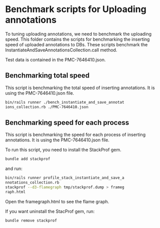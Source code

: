 # Benchmark scripts for Uploading annotations

To tuning uploading annotations, we need to benchmark the uploading speed.
This folder contains the scripts for benchmarking the inserting speed of uploaded annotations to DBs.
These scripts benchmark the InstantiateAndSaveAnnotationsCollection.call method.

Test data is contained in the PMC-7646410.json.

## Benchmarking total speed

This script is benchmarking the total speed of inserting annotations.
It is using the PMC-7646410.json file.

```bash
bin/rails runner ./bench_instantiate_and_save_annotat
ions_collection.rb ./PMC-7646410.json
```

## Benchmarking speed for each process

This script is benchmarking the speed for each process of inserting annotations. 
It is using the PMC-7646410.json file.

To run this script, you need to install the StackProf gem.

```bash
bundle add stackprof
```

and run:

```bash
bin/rails runner profile_stack_instantiate_and_save_a
nnotations_collection.rb
stackprof --d3-flamegraph tmp/stackprof.dump > frameg
raph.html
```

Open the framegraph.html to see the flame graph.

If you want uninstall the StacProf gem, run:

```bash
bundle remove stackprof
```
